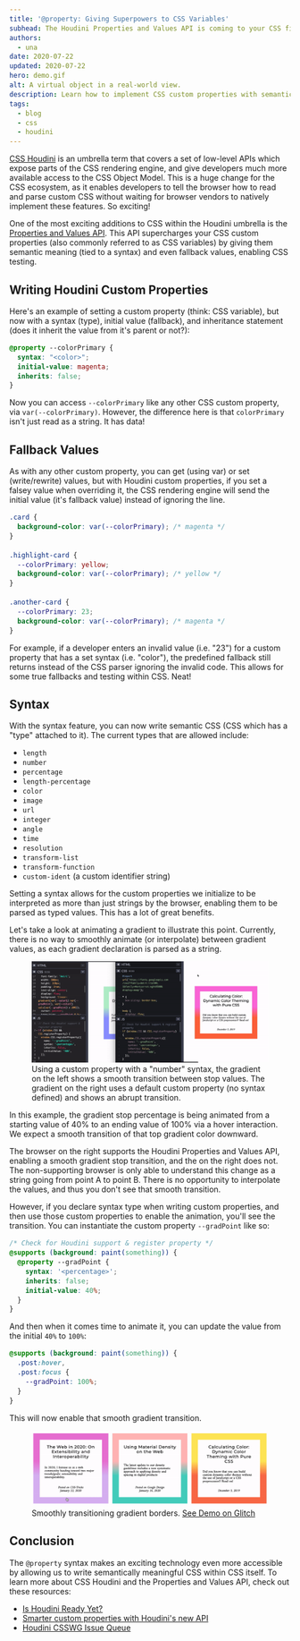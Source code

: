 ```yaml
---
title: '@property: Giving Superpowers to CSS Variables'
subhead: The Houdini Properties and Values API is coming to your CSS file in Chrome 85.
authors:
  - una
date: 2020-07-22
updated: 2020-07-22
hero: demo.gif
alt: A virtual object in a real-world view.
description: Learn how to implement CSS custom properties with semantic typing, a fallback value, and more, directly in your CSS file.
tags:
  - blog
  - css
  - houdini
---
```


[CSS Houdini](https://ishoudinireadyyet.com) is an umbrella term that covers a set of low-level APIs which expose parts of the CSS rendering engine, and give developers much more available access to the CSS Object Model. This is a huge change for the CSS ecosystem, as it enables developers to tell the browser how to read and parse custom CSS without waiting for browser vendors to natively implement these features. So exciting!

One of the most exciting additions to CSS within the Houdini umbrella is the [Properties and Values API](https://developer.mozilla.org/en-US/docs/Web/API/CSS_Properties_and_Values_API). This API supercharges your CSS custom properties (also commonly referred to as CSS variables) by giving them semantic meaning (tied to a syntax) and even fallback values, enabling CSS testing.

## Writing Houdini Custom Properties

Here's an example of setting a custom property (think: CSS variable), but now with a syntax (type), initial value (fallback), and inheritance statement (does it inherit the value from it's parent or not?):

```css
@property --colorPrimary {
  syntax: "<color>";
  initial-value: magenta;
  inherits: false;
}
```

Now you can access `--colorPrimary` like any other CSS custom property, via `var(--colorPrimary)`. However, the difference here is that `colorPrimary` isn't just read as a string. It has data! 

## Fallback Values

As with any other custom property, you can get (using var) or set (write/rewrite) values, but with Houdini custom properties, if you set a falsey value when overriding it, the CSS rendering engine will send the initial value (it's fallback value) instead of ignoring the line.

```css
.card {
  background-color: var(--colorPrimary); /* magenta */
}

.highlight-card {
  --colorPrimary: yellow;
  background-color: var(--colorPrimary); /* yellow */
}

.another-card {
  --colorPrimary: 23;
  background-color: var(--colorPrimary); /* magenta */
}
```

For example, if a developer enters an invalid value (i.e. "23")  for a custom property that has a set syntax (i.e. "color"), the predefined fallback still returns instead of the CSS parser ignoring the invalid code. This allows for some true fallbacks and testing within CSS. Neat!

## Syntax

With the syntax feature, you can now write semantic CSS (CSS which has a "type" attached to it). The current types that are allowed include:

- `length`
- `number`
- `percentage`
- `length-percentage`
- `color`
- `image`
- `url`
- `integer`
- `angle`
- `time`
- `resolution`
- `transform-list`
- `transform-function`
- `custom-ident` (a custom identifier string)


Setting a syntax allows for the custom properties we initialize to be interpreted as more than just strings by the browser, enabling them to be parsed as typed values. This has a lot of great benefits.

Let's take a look at animating a gradient to illustrate this point. Currently, there is no way to smoothly animate (or interpolate) between gradient values, as each gradient declaration is parsed as a string. 

<figure class="w-figure w-figure--fullbleed">
  <img src="support1.gif" alt="">
  <figcaption class="w-figcaption w-figcaption--fullbleed">
    Using a custom property with a "number" syntax, the gradient on the left shows a smooth transition between stop values. The gradient on the right uses a default custom property (no syntax defined) and shows an abrupt transition.
  </figcaption>
</figure>

In this example, the gradient stop percentage is being animated from a starting value of 40% to an ending value of 100% via a hover interaction. We expect a smooth transition of that top gradient color downward.

The browser on the right supports the Houdini Properties and Values API, enabling a smooth gradient stop transition, and the on the right does not. The non-supporting browser is only able to understand this change as a string going from point A to point B. There is no opportunity to interpolate the values, and thus you don't see that smooth transition.

However, if you declare syntax type when writing custom properties, and then use those custom properties to enable the animation, you'll see the transition. You can instantiate the custom property `--gradPoint` like so:

```css
/* Check for Houdini support & register property */
@supports (background: paint(something)) {
  @property --gradPoint {
    syntax: '<percentage>';
    inherits: false;
    initial-value: 40%;
  }
}
```

And then when it comes time to animate it, you can update the value from the initial `40%` to `100%`:

```css
@supports (background: paint(something)) {
  .post:hover,
  .post:focus {
    --gradPoint: 100%;
  }
}
```

This will now enable that smooth gradient transition.

<figure class="w-figure w-figure--fullbleed">
  <img src="demo.gif" alt="">
  <figcaption class="w-figcaption w-figcaption--fullbleed">
    Smoothly transitioning gradient borders. <a href="https://glitch.com/~houdini-gradient-borders">See Demo on Glitch</a>
  </figcaption>
</figure>

## Conclusion 

The `@property` syntax makes an exciting technology even more accessible by allowing us to write semantically meaningful CSS within CSS itself. To learn more about CSS Houdini and the Properties and Values API, check out these resources:

- [Is Houdini Ready Yet?](http://ishoudinireadyyet.com/)
- [Smarter custom properties with Houdini's new API](https://web.dev/css-props-and-vals/)
- [Houdini CSSWG Issue Queue](https://github.com/w3c/css-houdini-drafts/issues)
